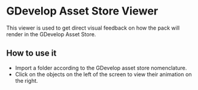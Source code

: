 # GDevelop Asset Store Viewer


 This viewer is used to get direct visual feedback on how the pack will render in the GDevelop Asset Store.

## How to use it

- Import a folder according to the GDevelop asset store nomenclature.
- Click on the objects on the left of the screen to view their animation on the right.


